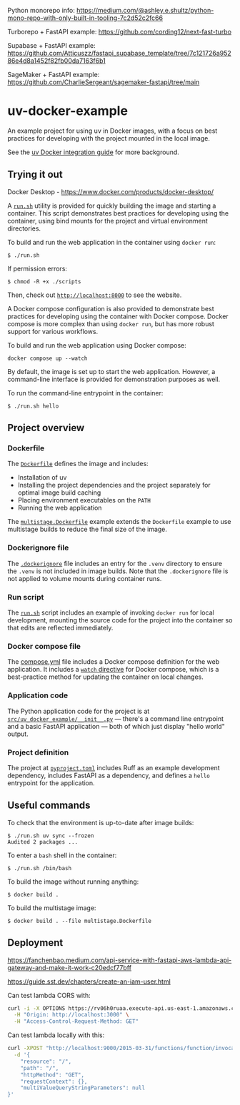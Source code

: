 Python monorepo info:
https://medium.com/@ashley.e.shultz/python-mono-repo-with-only-built-in-tooling-7c2d52c2fc66

Turborepo + FastAPI example:
https://github.com/cording12/next-fast-turbo

Supabase + FastAPI example:
https://github.com/Atticuszz/fastapi_supabase_template/tree/7c121726a95286e4d8a1452f82fb00da7163f6b1

SageMaker + FastAPI example:
https://github.com/CharlieSergeant/sagemaker-fastapi/tree/main

# uv-docker-example

An example project for using uv in Docker images, with a focus on best practices for developing with
the project mounted in the local image.

See the [uv Docker integration guide](https://docs.astral.sh/uv/guides/integration/docker/) for more
background.

## Trying it out

Docker Desktop - <https://www.docker.com/products/docker-desktop/>

A [`run.sh`](./run.sh) utility is provided for quickly building the image and starting a container.
This script demonstrates best practices for developing using the container, using bind mounts for
the project and virtual environment directories.

To build and run the web application in the container using `docker run`:

```console
$ ./run.sh
```

If permission errors:

```console
$ chmod -R +x ./scripts
```

Then, check out [`http://localhost:8000`](http://localhost:8000) to see the website.

A Docker compose configuration is also provided to demonstrate best practices for developing using
the container with Docker compose. Docker compose is more complex than using `docker run`, but has
more robust support for various workflows.

To build and run the web application using Docker compose:

```
docker compose up --watch
```

By default, the image is set up to start the web application. However, a command-line interface is
provided for demonstration purposes as well.

To run the command-line entrypoint in the container:

```console
$ ./run.sh hello
```

## Project overview

### Dockerfile

The [`Dockerfile`](./Dockerfile) defines the image and includes:

- Installation of uv
- Installing the project dependencies and the project separately for optimal image build caching
- Placing environment executables on the `PATH`
- Running the web application

The [`multistage.Dockerfile`](./multistage.Dockerfile) example extends the `Dockerfile` example to
use multistage builds to reduce the final size of the image.

### Dockerignore file

The [`.dockerignore`](./.dockerignore) file includes an entry for the `.venv` directory to ensure the
`.venv` is not included in image builds. Note that the `.dockerignore` file is not applied to volume
mounts during container runs.

### Run script

The [`run.sh`](./run.sh) script includes an example of invoking `docker run` for local development,
mounting the source code for the project into the container so that edits are reflected immediately.

### Docker compose file

The [compose.yml](./compose.yml) file includes a Docker compose definition for the web application.
It includes a [`watch`
directive](https://docs.docker.com/compose/file-watch/#compose-watch-versus-bind-mounts) for Docker
compose, which is a best-practice method for updating the container on local changes.

### Application code

The Python application code for the project is at
[`src/uv_docker_example/__init__.py`](./src/uv_docker_example/__init__.py) — there's a command line
entrypoint and a basic FastAPI application — both of which just display "hello world" output.

### Project definition

The project at [`pyproject.toml`](./pyproject.toml) includes Ruff as an example development
dependency, includes FastAPI as a dependency, and defines a `hello` entrypoint for the application.

## Useful commands

To check that the environment is up-to-date after image builds:

```console
$ ./run.sh uv sync --frozen
Audited 2 packages ...
```

To enter a `bash` shell in the container:

```console
$ ./run.sh /bin/bash
```

To build the image without running anything:

```console
$ docker build .
```

To build the multistage image:

```console
$ docker build . --file multistage.Dockerfile
```

## Deployment

<https://fanchenbao.medium.com/api-service-with-fastapi-aws-lambda-api-gateway-and-make-it-work-c20edcf77bff>

<https://guide.sst.dev/chapters/create-an-iam-user.html>

Can test lambda CORS with:

```bash
curl -i -X OPTIONS https://rv06h0ruaa.execute-api.us-east-1.amazonaws.com/stage/api/v1/health \
  -H "Origin: http://localhost:3000" \
  -H "Access-Control-Request-Method: GET"
```

Can test lambda locally with this:

```bash
curl -XPOST "http://localhost:9000/2015-03-31/functions/function/invocations" \
  -d '{
    "resource": "/",
    "path": "/",
    "httpMethod": "GET",
    "requestContext": {},
    "multiValueQueryStringParameters": null
}'
```
